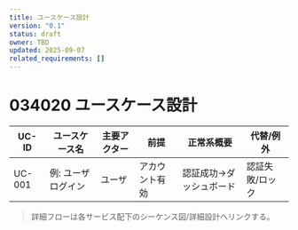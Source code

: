 ```yaml
---
title: ユースケース設計
version: "0.1"
status: draft
owner: TBD
updated: 2025-09-07
related_requirements: []
---
```


# 034020 ユースケース設計

| UC-ID | ユースケース名 | 主要アクター | 前提 | 正常系概要 | 代替/例外 |
|---|---|---|---|---|---|
| UC-001 | 例: ユーザログイン | ユーザ | アカウント有効 | 認証成功→ダッシュボード | 認証失敗/ロック |

> 詳細フローは各サービス配下のシーケンス図/詳細設計へリンクする。

